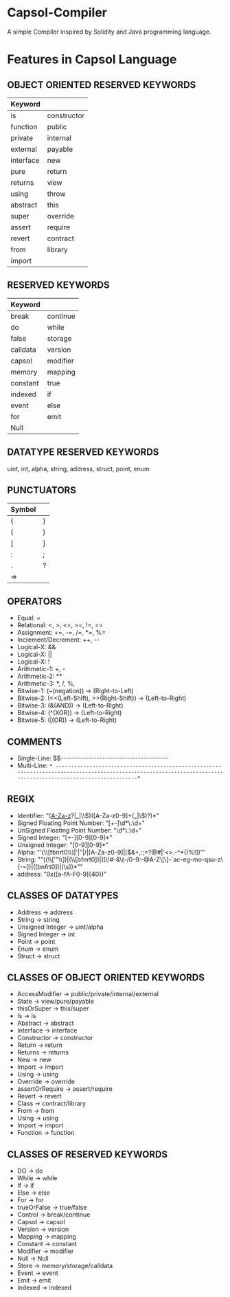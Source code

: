 # Capsol-Compiler
A simple Compiler inspired by Solidity and Java programming language.

# Features in Capsol Language
## OBJECT ORIENTED RESERVED KEYWORDS
| Keyword   |          |
|-----------|----------|
| is        | constructor |
| function  | public   |
| private   | internal |
| external  | payable  |
| interface | new      |
| pure      | return   |
| returns   | view     |
| using     | throw    |
| abstract  | this     |
| super     | override |
| assert    | require  |
| revert    | contract |
| from      | library  |
| import    |          |

## RESERVED KEYWORDS
| Keyword   |          |
|-----------|----------|
| break     | continue |
| do        | while    |
| false     | storage  |
| calldata  | version  |
| capsol    | modifier |
| memory    | mapping  |
| constant  | true     |
| indexed   | if       |
| event     | else     |
| for       | emit     |
| Null      |          |

## DATATYPE RESERVED KEYWORDS
uint, int, alpha,	string,	address, struct,	point,	enum		

## PUNCTUATORS
| Symbol |       |
|--------|-------|
| {      | }     |
| (      | )     |
| [      | ]     |
| :      | ;     |
| .      | ?     |
| =>     |       |

## OPERATORS
-	Equal: =
-	Relational: <, >, <=, >=, !=, ==
-	Assignment: +=, -=, /=, *=, %=
-	Increment/Decrement: ++, --
-	Logical-X: &&
-	Logical-X: ||
-	Logical-X: !
-	Arithmetic-1: +, -
-	Arithmetic-2: **
-	Arithmetic-3: *, /, %, 
-	Bitwise-1: (~(negation)) -> (Right-to-Left)
-	Bitwise-2: (<<(Left-Shift), >>(Right-Shift)) -> (Left-to-Right)
-	Bitwise-3: (&(AND)) -> (Left-to-Right)
-	Bitwise-4: (^(XOR)) -> (Left-to-Right)
-	Bitwise-5: (|(OR)) -> (Left-to-Right)

## COMMENTS
-	Single-Line: $$---------------------------------------
-	Multi-Line: `* ----------------------------------------------------------------------------------------------------------------------------------------------------------------*`

## REGIX
-	Identifier: "([A-Za-z](_|\\$)?|_|\\$)([A-Za-z0-9]+(_|\\$)?)*"
-	Signed Floating Point Number: "[+-]\\d*\\.\\d+"
-	UnSigned Floating Point Number: "\\d*\\.\\d+"
-	Signed Integer: "[+-][0-9][0-9]*" 
-	Unsigned Integer: "[0-9][0-9]*"
-	Alpha: "\'(\\\\[fbnrt0\\\\]|'|\"|/|[A-Za-z0-9]|[$&+,:;=?@#|'<>.-^*()%!])\'"
-	String: "\"((\\\\[\'\"\\\\])|(\\\\[bfnrt0])|([\\!#-&\\(-/0-9:-@A-Z\\[\\]-`ac-eg-mo-qsu-z\\{-~])|([bnfrt0])|(\\s))*\""
-	address: "0x([a-fA-F0-9]{40})"

## CLASSES OF DATATYPES
-	Address -> address
-	String -> string
-	Unsigned Integer -> uint/alpha
-	Signed Integer -> int
-	Point -> point
-	Enum -> enum
-	Struct -> struct

## CLASSES OF OBJECT ORIENTED KEYWORDS
-	AccessModifier -> public/private/internal/external
-	State -> view/pure/payable
-	thisOrSuper -> this/super
-	Is -> is
-	Abstract -> abstract
-	Interface -> interface
-	Constructor -> constructor
-	Return -> return
-	Returns -> returns
-	New -> new
-	Import -> import
-	Using -> using
-	Override -> override
-	assertOrRequire -> assert/require
-	Revert -> revert
-	Class -> contract/library
-	From -> from
-	Using -> using
-	Import -> import
-	Function -> function

## CLASSES OF RESERVED KEYWORDS
-	DO -> do
-	While -> while
-	If -> if
-	Else -> else
-	For -> for
-	trueOrFalse -> true/false
-	Control -> break/continue
-	Capsol -> capsol
-	Version -> version
-	Mapping -> mapping
-	Constant -> constant
-	Modifier -> modifier
-	Null -> Null
-	Store -> memory/storage/calldata
-	Event -> event
-	Emit -> emit
-	Indexed -> indexed
